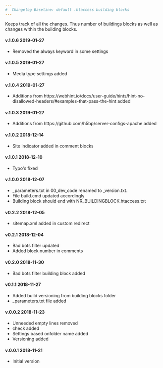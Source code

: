 ```yaml
---
#  Changelog Baseline: default .htaccess building blocks
---
```


Keeps track of all the changes. Thus number of buildings blocks as well as changes within the building blocks.

<h4>v.1.0.6 2019-01-27</h4>
<ul>
<li>Removed the always keyword in some settings</li>
</ul>

<h4>v.1.0.5 2019-01-27</h4>
<ul>
<li>Media type settings added</li>
</ul>

<h4>v.1.0.4 2019-01-27</h4>
<ul>
<li>Additions from https://webhint.io/docs/user-guide/hints/hint-no-disallowed-headers/#examples-that-pass-the-hint added</li>
</ul>

<h4>v.1.0.3 2019-01-27</h4>
<ul>
<li>Additions from https://github.com/h5bp/server-configs-apache added</li>
</ul>

<h4>v.1.0.2 2018-12-14</h4>
<ul>
<li>Site indicator added in comment blocks</li>
</ul>

<h4>v.1.0.1 2018-12-10</h4>
<ul>
<li>Typo's fixed</li>
</ul>

<h4>v.1.0.0 2018-12-07</h4>
<ul>
<li>_parameters.txt in 00_dev_code renamed to _version.txt. </li>
<li>File build.cmd updated accordingly</li>
<li>Building block should end with NR_BUILDINGBLOCK.htaccess.txt</li> 
</ul>

<h4>v0.2.2 2018-12-05</h4>
<ul>
<li>sitemap.xml added in custom redirect</li>
</ul>

<h4>v0.2.1 2018-12-04</h4>
<ul>
<li>Bad bots filter updated</li>
<li>Added block number in comments</li> 
</ul>

<h4>v0.2.0 2018-11-30</h4>
<ul>
<li>Bad bots filter building block added</li>
</ul>

<h4>v0.1.1 2018-11-27</h4>
<ul>
<li>Added build versioning from building blocks folder</li>
<li>_parameters.txt file added</li>
</ul>

<h4>v.0.0.2 2018-11-23</h4>
<ul>
<li>Unneeded empty lines removed</li>
<li><IfModule mod_rewrite.c> check added</li>
<li>Settings based onfolder name added</li>
<li>Versioning added</li>
</ul>

<h4>v.0.0.1 2018-11-21</h4>
<ul>
<li>Initial version</li>
</ul>
